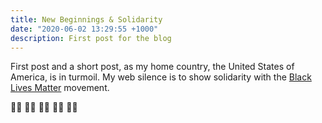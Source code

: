 ```yaml
---
title: New Beginnings & Solidarity
date: "2020-06-02 13:29:55 +1000"
description: First post for the blog
---
```


First post and a short post, as my home country, the United States of America, is in turmoil. My web silence is to show solidarity with the [Black Lives Matter](https://blacklivesmatter.com) movement.

✊🏿 ✊🏾 ✊🏽 ✊🏼 ✊🏻